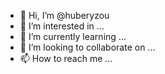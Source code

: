 - 👋 Hi, I’m @huberyzou
- 👀 I’m interested in ...
- 🌱 I’m currently learning ...
- 💞️ I’m looking to collaborate on ...
- 📫 How to reach me ...

<!---
huberyzou/huberyzou is a ✨ special ✨ repository because its `README.md` (this file) appears on your GitHub profile.
You can click the Preview link to take a look at your changes.
--->

